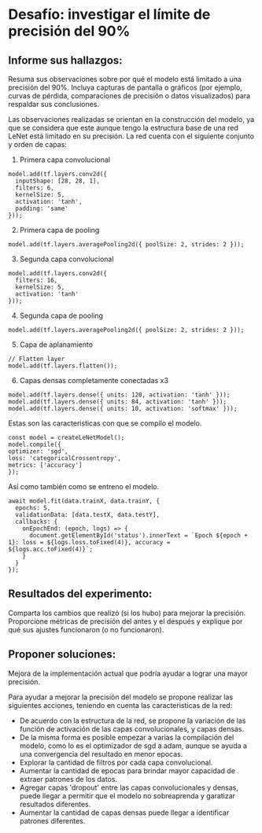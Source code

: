 # Desafío: investigar el límite de precisión del 90%
## Informe sus hallazgos:
Resuma sus observaciones sobre por qué el modelo está limitado a una precisión del 90%.
Incluya capturas de pantalla o gráficos (por ejemplo, curvas de pérdida, comparaciones de precisión o datos visualizados) para respaldar sus conclusiones.

Las observaciones realizadas se orientan en la construcción del modelo, ya que se considera que este aunque tengo la estructura base de una red LeNet está limitado en su precisión. La red cuenta con el siguiente conjunto y orden de capas:
1. Primera capa convolucional
```
model.add(tf.layers.conv2d({
  inputShape: [28, 28, 1],
  filters: 6,
  kernelSize: 5,
  activation: 'tanh',
  padding: 'same'
}));
```
2. Primera capa de pooling
```
model.add(tf.layers.averagePooling2d({ poolSize: 2, strides: 2 }));
```
3. Segunda capa convolucional
```
model.add(tf.layers.conv2d({
  filters: 16,
  kernelSize: 5,
  activation: 'tanh'
}));
```
4. Segunda capa de pooling
```
model.add(tf.layers.averagePooling2d({ poolSize: 2, strides: 2 }));
```
5. Capa de aplanamiento
```
// Flatten layer
model.add(tf.layers.flatten());
```
6. Capas densas completamente conectadas x3
```
model.add(tf.layers.dense({ units: 120, activation: 'tanh' }));
model.add(tf.layers.dense({ units: 84, activation: 'tanh' }));
model.add(tf.layers.dense({ units: 10, activation: 'softmax' }));
```
Estas son las caracteristicas con que se compilo el modelo.
```
const model = createLeNetModel();
model.compile({
optimizer: 'sgd',
loss: 'categoricalCrossentropy',
metrics: ['accuracy']
});
```

Así como también como se entreno el modelo.
```
await model.fit(data.trainX, data.trainY, {
  epochs: 5,
  validationData: [data.testX, data.testY],
  callbacks: {
    onEpochEnd: (epoch, logs) => {
      document.getElementById('status').innerText = `Epoch ${epoch + 1}: loss = ${logs.loss.toFixed(4)}, accuracy = ${logs.acc.toFixed(4)}`;
    }
  }
});
```

## Resultados del experimento:
Comparta los cambios que realizó (si los hubo) para mejorar la precisión.
Proporcione métricas de precisión del antes y el después y explique por qué sus ajustes funcionaron (o no funcionaron).


## Proponer soluciones:
Mejora de la implementación actual que podría ayudar a lograr una mayor precisión.

Para ayudar a mejorar la precisión del modelo se propone realizar las siguientes acciones, teniendo en cuenta las caracteristicas de la red:
- De acuerdo con la estructura de la red, se propone la variación de las función de activación de las capas convolucionales, y capas densas.
- De la misma forma es posible empezar a varias la compilación del modelo, como lo es el optimizador de sgd a adam, aunque se ayuda a una convergencia del resultado en menor epocas.
- Explorar la cantidad de filtros por cada capa convolucional.
- Aumentar la cantidad de epocas para brindar mayor capacidad de extraer patrones de los datos.
- Agregar capas 'dropout' entre las capas convolucionales y densas, puede llegar a permitir que el modelo no sobreaprenda y garatizar resultados diferentes.
- Aumentar la cantidad de capas densas puede llegar a identificar patrones diferentes.

